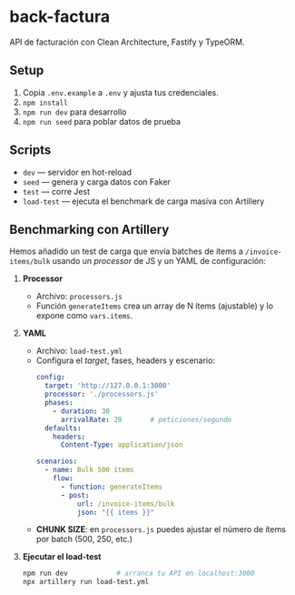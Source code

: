 # back-factura

API de facturación con Clean Architecture, Fastify y TypeORM.

## Setup

1. Copia `.env.example` a `.env` y ajusta tus credenciales.  
2. `npm install`  
3. `npm run dev` para desarrollo  
4. `npm run seed` para poblar datos de prueba  

## Scripts

- `dev` — servidor en hot-reload  
- `seed` — genera y carga datos con Faker  
- `test` — corre Jest  
- `load-test` — ejecuta el benchmark de carga masiva con Artillery  

## Benchmarking con Artillery

Hemos añadido un test de carga que envía batches de ítems a `/invoice-items/bulk` usando un _processor_ de JS y un YAML de configuración:

1. **Processor**  
   - Archivo: `processors.js`  
   - Función `generateItems` crea un array de N ítems (ajustable) y lo expone como `vars.items`.  

2. **YAML**  
   - Archivo: `load-test.yml`  
   - Configura el _target_, fases, headers y escenario:  
     ```yaml
     config:
       target: 'http://127.0.0.1:3000'
       processor: './processors.js'
       phases:
         - duration: 30
           arrivalRate: 20       # peticiones/segundo
       defaults:
         headers:
           Content-Type: application/json

     scenarios:
       - name: Bulk 500 ítems
         flow:
           - function: generateItems
           - post:
               url: /invoice-items/bulk
               json: "{{ items }}"
     ```
   - **CHUNK SIZE**: en `processors.js` puedes ajustar el número de ítems por batch (500, 250, etc.)  

3. **Ejecutar el load-test**  
   ```bash
   npm run dev            # arranca tu API en localhost:3000
   npx artillery run load-test.yml
